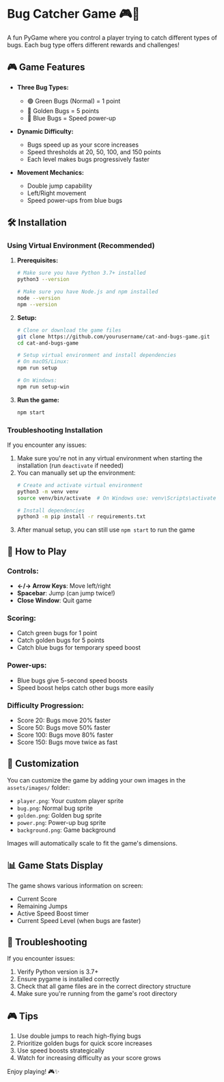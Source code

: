 # Bug Catcher Game 🎮🐛

A fun PyGame where you control a player trying to catch different types of bugs. Each bug type offers different rewards and challenges!

## 🎮 Game Features

- **Three Bug Types:**
  - 🟢 Green Bugs (Normal) = 1 point
  - 🌟 Golden Bugs = 5 points
  - 🔵 Blue Bugs = Speed power-up

- **Dynamic Difficulty:**
  - Bugs speed up as your score increases
  - Speed thresholds at 20, 50, 100, and 150 points
  - Each level makes bugs progressively faster

- **Movement Mechanics:**
  - Double jump capability
  - Left/Right movement
  - Speed power-ups from blue bugs

## 🛠️ Installation

### Using Virtual Environment (Recommended)
1. **Prerequisites:**
   ```bash
   # Make sure you have Python 3.7+ installed
   python3 --version

   # Make sure you have Node.js and npm installed
   node --version
   npm --version
   ```

2. **Setup:**
   ```bash
   # Clone or download the game files
   git clone https://github.com/yourusername/cat-and-bugs-game.git
   cd cat-and-bugs-game
   
   # Setup virtual environment and install dependencies
   # On macOS/Linux:
   npm run setup
   
   # On Windows:
   npm run setup-win
   ```

3. **Run the game:**
   ```bash
   npm start
   ```

### Troubleshooting Installation
If you encounter any issues:
1. Make sure you're not in any virtual environment when starting the installation (run `deactivate` if needed)
2. You can manually set up the environment:
   ```bash
   # Create and activate virtual environment
   python3 -m venv venv
   source venv/bin/activate  # On Windows use: venv\Scripts\activate
   
   # Install dependencies
   python3 -m pip install -r requirements.txt
   ```
3. After manual setup, you can still use `npm start` to run the game

## 🎯 How to Play

### Controls:
- **←/→ Arrow Keys**: Move left/right
- **Spacebar**: Jump (can jump twice!)
- **Close Window**: Quit game

### Scoring:
- Catch green bugs for 1 point
- Catch golden bugs for 5 points
- Catch blue bugs for temporary speed boost

### Power-ups:
- Blue bugs give 5-second speed boosts
- Speed boost helps catch other bugs more easily

### Difficulty Progression:
- Score 20: Bugs move 20% faster
- Score 50: Bugs move 50% faster
- Score 100: Bugs move 80% faster
- Score 150: Bugs move twice as fast

## 🎨 Customization

You can customize the game by adding your own images in the `assets/images/` folder:
- `player.png`: Your custom player sprite
- `bug.png`: Normal bug sprite
- `golden.png`: Golden bug sprite
- `power.png`: Power-up bug sprite
- `background.png`: Game background

Images will automatically scale to fit the game's dimensions.

## 📊 Game Stats Display

The game shows various information on screen:
- Current Score
- Remaining Jumps
- Active Speed Boost timer
- Current Speed Level (when bugs are faster)

## 🐞 Troubleshooting

If you encounter issues:
1. Verify Python version is 3.7+
2. Ensure pygame is installed correctly
3. Check that all game files are in the correct directory structure
4. Make sure you're running from the game's root directory

## 🎮 Tips

1. Use double jumps to reach high-flying bugs
2. Prioritize golden bugs for quick score increases
3. Use speed boosts strategically
4. Watch for increasing difficulty as your score grows

Enjoy playing! 🎮✨ 